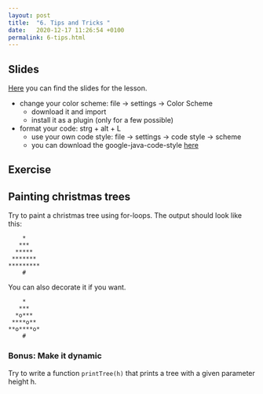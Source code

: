 ```yaml
---
layout: post
title:  "6. Tips and Tricks "
date:   2020-12-17 11:26:54 +0100
permalink: 6-tips.html
---
```

## Slides
[Here](https://github.com/jkrude/java-begginer-lesson/blob/master/slides/06-tips.pdf) you can find the slides for the lesson.
- change your color scheme: file -> settings -> Color Scheme
    - download it and import
    - install it as a plugin (only for a few possible)
- format your code: strg + alt + L
    - use your own code style: file -> settings -> code style -> scheme
    - you can download the google-java-code-style [here](https://github.com/google/styleguide/blob/gh-pages/intellij-java-google-style.xml)


## Exercise
## Painting christmas trees
Try to paint a christmas tree using for-loops. The output should look like this:
```
    *
   ***
  *****
 *******
*********
    #
```

You can also decorate it if you want.
```
    *
   ***
  *o***
 ****o**
**o****o*
    #
```

### Bonus: Make it dynamic
Try to write a function `printTree(h)` that prints a tree with a given parameter height h.

